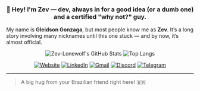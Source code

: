 <h3 align="center">
  👋 Hey! I'm Zev — dev, always in for a good idea (or a dumb one) and a certified "why not?" guy.
</h3>

My name is **Gleidson Gonzaga**, but most people know me as **Zev**. It’s a long story involving many nicknames until this one stuck — and by now, it’s almost official.

<p align="center">
  <img src="https://github-readme-stats.vercel.app/api?username=Zev-Lonewolf&theme=react&show_icons=true&hide_border=true&count_private=true" alt="Zev-Lonewolf's GitHub Stats" />
  <img src="https://github-readme-stats.vercel.app/api/top-langs/?username=Zev-Lonewolf&theme=react&layout=compact&hide_border=true" alt="Top Langs" />
</p>

<p align="center">
  <a href="#"><img src="https://img.shields.io/badge/Website-000?style=for-the-badge&logo=firefox&logoColor=white" alt="Website" /></a> <!-- Coming soon -->
  <a href="https://linkedin.com/in/seuperfil"><img src="https://img.shields.io/badge/LinkedIn-0077B5?style=for-the-badge&logo=linkedin&logoColor=white" alt="LinkedIn" /></a> <!-- Coming soon -->
  <a href="mailto:gleidsongonzagasilva@gmail.com"><img src="https://img.shields.io/badge/Gmail-D14836?style=for-the-badge&logo=gmail&logoColor=white" alt="Gmail" /></a>
  <a href="https://discordapp.com/users/856127270262931497"><img src="https://img.shields.io/badge/Discord-5865F2?style=for-the-badge&logo=discord&logoColor=white" alt="Discord" /></a>
  <a href="https://t.me/ZevLonewolf"><img src="https://img.shields.io/badge/Telegram-2CA5E0?style=for-the-badge&logo=telegram&logoColor=white" alt="Telegram" /></a>
</p>

---

> A big hug from your Brazilian friend right here! 🇧🇷
